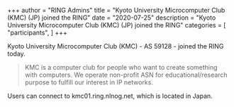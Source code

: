 +++
author = "RING Admins"
title = "Kyoto University Microcomputer Club (KMC) (JP) joined the RING"
date = "2020-07-25"
description = "Kyoto University Microcomputer Club (KMC) (JP) joined the RING"
categories = [
    "participants",
]
+++

Kyoto University Microcomputer Club (KMC) - AS 59128 - joined the RING today.

> KMC is a computer club for people who want to create something with computers. We operate non-profit ASN for educational/research purpose to fulfill our interest in IP networks.

Users can connect to kmc01.ring.nlnog.net, which is located in Japan.
